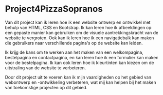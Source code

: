 # Project4PizzaSopranos
 Van dit project kan ik leren hoe ik een website ontwerp en ontwikkel met behulp van HTML, CSS en Bootstrap. Ik kan leren hoe ik afbeeldingen op een gepaste manier kan gebruiken om de visuele aantrekkingskracht van de website te vergroten. Ook kan ik leren hoe ik een navigatiebalk kan maken die gebruikers naar verschillende pagina's op de website kan leiden.

Ik krijg de kans om te werken aan het maken van een welkompagina, bestelpagina en contactpagina, en kan leren hoe ik een formulier kan maken voor de bestelpagina. Ik kan ook leren hoe ik kleurtinten kan kiezen om de uitstraling van de website te verbeteren.

Door dit project uit te voeren kan ik mijn vaardigheden op het gebied van webontwerp en -ontwikkeling verbeteren, wat mij kan helpen bij het maken van toekomstige projecten op dit gebied.
